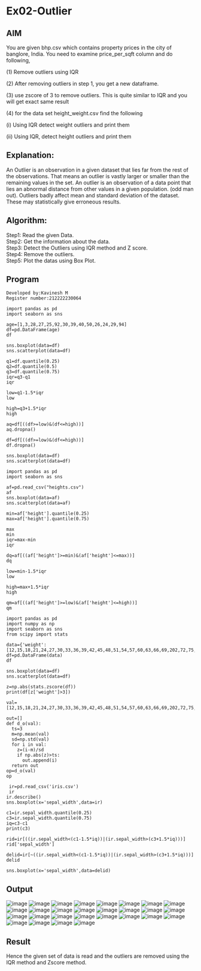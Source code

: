 # Ex02-Outlier
## AIM
You are given bhp.csv which contains property prices in the city of banglore, India. You need to examine price_per_sqft column and do following,

(1) Remove outliers using IQR

(2) After removing outliers in step 1, you get a new dataframe.

(3) use zscore of 3 to remove outliers. This is quite similar to IQR and you will get exact same result

(4) for the data set height_weight.csv find the following

(i) Using IQR detect weight outliers and print them

(ii) Using IQR, detect height outliers and print them
## Explanation:
An Outlier is an observation in a given dataset that lies far from the rest of the observations. That means an outlier is vastly larger or smaller than the remaining values in the set. An outlier is an observation of a data point that lies an abnormal distance from other values in a given population. (odd man out). Outliers badly affect mean and standard deviation of the dataset. These may statistically give erroneous results.
## Algorithm:
Step1: Read the given Data.
<br>
Step2: Get the information about the data.
<br>
Step3: Detect the Outliers using IQR method and Z score.
<br>
Step4: Remove the outliers.
<br>
Step5: Plot the datas using Box Plot.
## Program
```
Developed by:Kavinesh M
Register number:212222230064
```
```
import pandas as pd
import seaborn as sns

age=[1,3,28,27,25,92,30,39,40,50,26,24,29,94]
df=pd.DataFrame(age)
df

sns.boxplot(data=df)
sns.scatterplot(data=df)

q1=df.quantile(0.25)
q2=df.quantile(0.5)
q3=df.quantile(0.75)
iqr=q3-q1
iqr

low=q1-1.5*iqr
low

high=q3+1.5*iqr
high

aq=df[((df>=low)&(df<=high))]
aq.dropna()

df=df[((df>=low)&(df<=high))]
df.dropna()

sns.boxplot(data=df)
sns.scatterplot(data=df)

import pandas as pd
import seaborn as sns

af=pd.read_csv("heights.csv")
af
sns.boxplot(data=af)
sns.scatterplot(data=af)

min=af['height'].quantile(0.25)
max=af['height'].quantile(0.75)

max
min
iqr=max-min
iqr

dq=af[((af['height']>=min)&(af['height']<=max))]
dq

low=min-1.5*iqr
low

high=max+1.5*iqr
high

qm=af[((af['height']>=low)&(af['height']<=high))]
qm

import pandas as pd
import numpy as np
import seaborn as sns
from scipy import stats

data={'weight':[12,15,18,21,24,27,30,33,36,39,42,45,48,51,54,57,60,63,66,69,202,72,75,78,81,84,232,87,90,93,96,99,258]}
df=pd.DataFrame(data)
df

sns.boxplot(data=df)
sns.scatterplot(data=df)

z=np.abs(stats.zscore(df))
print(df[z['weight']>3])

val=[12,15,18,21,24,27,30,33,36,39,42,45,48,51,54,57,60,63,66,69,202,72,75,78,81,84,232,87,90,93,96,99,258]

out=[]
def d_o(val):
  ts=3
  m=np.mean(val)
  sd=np.std(val)
  for i in val:
    z=(i-m)/sd
    if np.abs(z)>ts:
      out.append(i)
  return out
op=d_o(val)
op

 ir=pd.read_csv('iris.csv')
 ir
ir.describe()
sns.boxplot(x='sepal_width',data=ir)

c1=ir.sepal_width.quantile(0.25)
c3=ir.sepal_width.quantile(0.75)
iq=c3-c1
print(c3)

rid=ir[((ir.sepal_width<(c1-1.5*iq))|(ir.sepal_width>(c3+1.5*iq)))]
rid['sepal_width']

delid=ir[~((ir.sepal_width<(c1-1.5*iq))|(ir.sepal_width>(c3+1.5*iq)))]
delid

sns.boxplot(x='sepal_width',data=delid)

```
## Output
![image](https://github.com/kavinesh8476/ODD2023---Datascience---Ex-02/assets/118466561/f5f621aa-d494-4b84-8aca-0d0c1d4c1597)
![image](https://github.com/kavinesh8476/ODD2023---Datascience---Ex-02/assets/118466561/fa93ac20-632d-4cd8-b76a-68394840a306)
![image](https://github.com/kavinesh8476/ODD2023---Datascience---Ex-02/assets/118466561/f2eec7ab-9b53-44bc-af09-befb901029e4)
![image](https://github.com/kavinesh8476/ODD2023---Datascience---Ex-02/assets/118466561/d2461bb8-3783-4fe8-ba77-c287430ce408)
![image](https://github.com/kavinesh8476/ODD2023---Datascience---Ex-02/assets/118466561/e1767d6c-4928-4770-b641-0ced0bf87b33)
![image](https://github.com/kavinesh8476/ODD2023---Datascience---Ex-02/assets/118466561/d25bfaf1-bd9f-4bab-be51-9f708233beb3)
![image](https://github.com/kavinesh8476/ODD2023---Datascience---Ex-02/assets/118466561/54c42a23-1b12-4815-b7ab-a0f252b2d48d)
![image](https://github.com/kavinesh8476/ODD2023---Datascience---Ex-02/assets/118466561/a25c988b-353e-479a-98e4-b222f8120a49)
![image](https://github.com/kavinesh8476/ODD2023---Datascience---Ex-02/assets/118466561/b9348ba4-c099-4aca-98f8-87535647e524)
![image](https://github.com/kavinesh8476/ODD2023---Datascience---Ex-02/assets/118466561/62458e3c-31a6-45ff-b98c-fd3505ea37ac)
![image](https://github.com/kavinesh8476/ODD2023---Datascience---Ex-02/assets/118466561/a3f9baf3-040d-4245-ba93-f2155afbcdeb)
![image](https://github.com/kavinesh8476/ODD2023---Datascience---Ex-02/assets/118466561/82e11d56-b4c4-4ef5-9725-2ec3c863c757)
![image](https://github.com/kavinesh8476/ODD2023---Datascience---Ex-02/assets/118466561/6839c0f1-29ed-4026-b8c1-50acd9fdcd4f)
![image](https://github.com/kavinesh8476/ODD2023---Datascience---Ex-02/assets/118466561/e41a9dee-3de2-472c-8b63-c64c419beaa2)
![image](https://github.com/kavinesh8476/ODD2023---Datascience---Ex-02/assets/118466561/5a8c15a3-a066-41bc-8258-0df36b8f3c5f)
![image](https://github.com/kavinesh8476/ODD2023---Datascience---Ex-02/assets/118466561/12ac2ed2-8cb0-408b-8c68-9af01f2e8146)
![image](https://github.com/kavinesh8476/ODD2023---Datascience---Ex-02/assets/118466561/e4785692-85e1-49c3-a44c-77664609ed8b)
![image](https://github.com/kavinesh8476/ODD2023---Datascience---Ex-02/assets/118466561/4ae0bc50-f20e-4bb9-9925-7f0c40901beb)
![image](https://github.com/kavinesh8476/ODD2023---Datascience---Ex-02/assets/118466561/c0ad3428-8644-46b5-98a6-e0d56783c486)
![image](https://github.com/kavinesh8476/ODD2023---Datascience---Ex-02/assets/118466561/0b9f2034-cab0-4674-a63f-e8f7ef3c215b)
![image](https://github.com/kavinesh8476/ODD2023---Datascience---Ex-02/assets/118466561/b5d433c7-f75c-41b4-9297-299ac54ade10)
![image](https://github.com/kavinesh8476/ODD2023---Datascience---Ex-02/assets/118466561/8909a651-a861-469a-89a7-c77d5dda1709)
![image](https://github.com/kavinesh8476/ODD2023---Datascience---Ex-02/assets/118466561/ef7b319a-2002-4286-8619-80ac58775efc)
![image](https://github.com/kavinesh8476/ODD2023---Datascience---Ex-02/assets/118466561/2ffd4010-e7d6-4c04-bfd2-f036b2d532ef)
![image](https://github.com/kavinesh8476/ODD2023---Datascience---Ex-02/assets/118466561/b4b45961-92de-4d0a-a86a-325d9b3e888d)
![image](https://github.com/kavinesh8476/ODD2023---Datascience---Ex-02/assets/118466561/706585bd-abb0-4df9-b53c-4669d3cfb20f)
![image](https://github.com/kavinesh8476/ODD2023---Datascience---Ex-02/assets/118466561/f08030b4-0e11-4a9c-b500-2ae6ec883669)
![image](https://github.com/kavinesh8476/ODD2023---Datascience---Ex-02/assets/118466561/ff40cc12-e462-4cb7-91ed-a26ee384b0c5)
## Result
Hence the given set of data is read and the outliers are removed using the IQR method and Zscore method.

